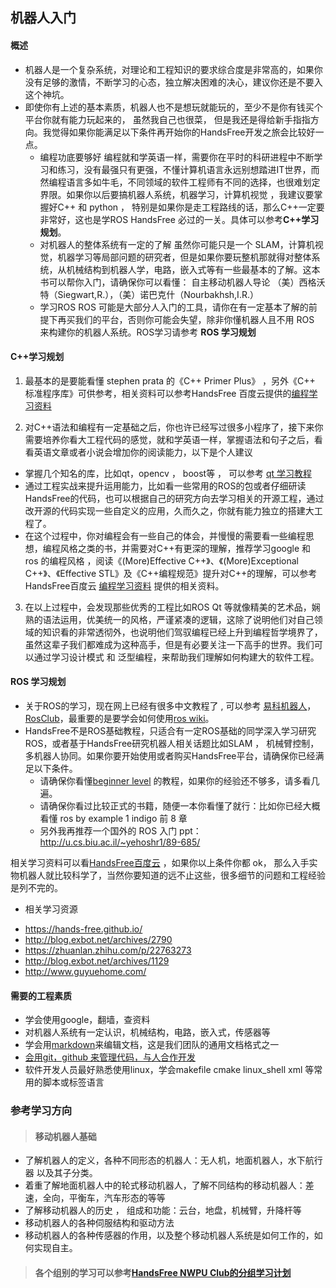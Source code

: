 ## 机器人入门

#### 概述

- 机器人是一个复杂系统，对理论和工程知识的要求综合度是非常高的，如果你没有足够的激情，不断学习的心态，独立解决困难的决心，建议你还是不要入这个神坑。
- 即使你有上述的基本素质，机器人也不是想玩就能玩的，至少不是你有钱买个平台你就有能力玩起来的， 虽然我自己也很菜， 但是我还是得给新手指指方向。我觉得如果你能满足以下条件再开始你的HandsFree开发之旅会比较好一点。
  - 编程功底要够好
 编程就和学英语一样，需要你在平时的科研进程中不断学习和练习，没有最强只有更强，不懂计算机语言永远别想踏进IT世界，而然编程语言多如牛毛，不同领域的软件工程师有不同的选择，也很难划定界限。如果你以后要搞机器人系统，机器学习，计算机视觉 ，我建议要掌握好C++ 和 python ， 特别是如果你是走工程路线的话，那么C++一定要非常好，这也是学ROS HandsFree 必过的一关。具体可以参考**C++学习规划**。
  - 对机器人的整体系统有一定的了解
虽然你可能只是一个 SLAM，计算机视觉，机器学习等局部问题的研究者，但是如果你要玩整机那就得对整体系统，从机械结构到机器人学，电路，嵌入式等有一些最基本的了解。这本书可以帮你入门，请确保你可以看懂：
自主移动机器人导论 （美）西格沃特（Siegwart,R.），（美）诺巴克什（Nourbakhsh,I.R.）		
  - 学习ROS
ROS 可能是大部分人入门的工具，请你在有一定基本了解的前提下再买我们的平台，否则你可能会失望，除非你懂机器人且不用 ROS 来构建你的机器人系统。ROS学习请参考 **ROS 学习规划**

#### C++学习规划
1. 最基本的是要能看懂 stephen prata 的《C++ Primer Plus》 ，另外《C++ 标准程序库》可供参考，相关资料可以参考HandsFree 百度云提供的[编程学习资料](https://pan.baidu.com/s/1nuSvs7Z#list/path=%2FHANDSFREE%2FHands_Free_Release%2F5_Learning_Data%2Fprograming&parentPath=%2FHANDSFREE)

2. 对C++语法和编程有一定基础之后，你也许已经写过很多小程序了，接下来你需要培养你看大工程代码的感觉，就和学英语一样，掌握语法和句子之后，看看英语文章或者小说会增加你的阅读能力，以下是个人建议
  - 掌握几个知名的库，比如qt，opencv ， boost等 ， 可以参考 [qt 学习教程](https://pan.baidu.com/s/1nuSvs7Z#list/path=%2FHANDSFREE%2FHands_Free_Release%2F5_Learning_Data%2Fprograming%2FQT_Learning&parentPath=%2FHANDSFREE)
  - 通过工程实战来提升运用能力，比如看一些常用的ROS的包或者仔细研读HandsFree的代码，也可以根据自己的研究方向去学习相关的开源工程，通过改开源的代码实现一些自定义的应用，久而久之，你就有能力独立的搭建大工程了。
  - 在这个过程中，你对编程会有一些自己的体会，并慢慢的需要看一些编程思想，编程风格之类的书，并需要对C++有更深的理解，推荐学习google 和 ros 的编程风格 ，阅读《(More)Effective C++》、《(More)Exceptional C++》、《Effective STL》及《C++编程规范》提升对C++的理解，可以参考HandsFree百度云 [编程学习资料](https://pan.baidu.com/s/1nuSvs7Z#list/path=%2FHANDSFREE%2FHands_Free_Release%2F5_Learning_Data%2Fprograming&parentPath=%2FHANDSFREE) 提供的相关资料。 

3.  在以上过程中，会发现那些优秀的工程比如ROS Qt 等就像精美的艺术品，娴熟的语法运用，优美统一的风格，严谨紧凑的逻辑，这除了说明他们对自己领域的知识看的非常透彻外，也说明他们驾驭编程已经上升到编程哲学境界了，虽然这辈子我们都难成为这种高手，但是有必要关注一下高手的世界。我们可以通过学习设计模式 和 泛型编程，来帮助我们理解如何构建大的软件工程。

#### ROS 学习规划
 
* 关于ROS的学习，现在网上已经有很多中文教程了 , 可以参考 [易科机器人](http://blog.exbot.net/)，[RosClub](http://www.rosclub.cn/)，最重要的是要学会如何使用[ros wiki](http://wiki.ros.org/)。
* HandsFree不是ROS基础教程，只适合有一定ROS基础的同学深入学习研究ROS，或者基于HandsFree研究机器人相关话题比如SLAM ， 机械臂控制，多机器人协同。如果你要开始使用或者购买HandsFree平台，请确保你已经满足以下条件。
  - 请确保你看懂[beginner level](http://wiki.ros.org/ROS/Tutorials) 的教程，如果你的经验还不够多，请多看几遍。
  - 请确保你看过比较正式的书籍，随便一本你看懂了就行：比如你已经大概看懂 ros by example 1 indigo 前 8 章
  - 另外我再推荐一个国外的 ROS 入门 ppt： http://u.cs.biu.ac.il/~yehoshr1/89-685/

相关学习资料可以看[HandsFree百度云](https://pan.baidu.com/s/1nuSvs7Z#list/path=%2FHANDSFREE%2FHands_Free_Release%2F5_Learning_Data%2Fros&parentPath=%2FHANDSFREE) ，如果你以上条件你都 ok， 那么入手实物机器人就比较科学了，当然你要知道的远不止这些，很多细节的问题和工程经验是列不完的。

* 相关学习资源
 - https://hands-free.github.io/
 - http://blog.exbot.net/archives/2790
 - https://zhuanlan.zhihu.com/p/22763273
 - http://blog.exbot.net/archives/1129
 - http://www.guyuehome.com/

#### 需要的工程素质
* 学会使用google，翻墙，查资料
* 对机器人系统有一定认识，机械结构，电路，嵌入式，传感器等
* 学会用[markdown](https://guides.github.com/features/mastering-markdown/)来编辑文档，这是我们团队的通用文档格式之一
* [会用git，github  来管理代码，与人合作开发](https://guides.github.com/)
* 软件开发人员最好熟悉使用linux，学会makefile cmake linux_shell xml 等常用的脚本或标签语言

### 参考学习方向
> #### 移动机器人基础
* 了解机器人的定义，各种不同形态的机器人：无人机，地面机器人，水下航行器 以及其子分类。	
* 着重了解地面机器人中的轮式移动机器人，了解不同结构的移动机器人：差速，全向，平衡车，汽车形态的等等
* 了解移动机器人的历史 ， 组成和功能：云台，地盘，机械臂，升降杆等
*  移动机器人的各种伺服结构和驱动方法
*  移动机器人的各种传感器的作用，以及整个移动机器人系统是如何工作的，如何实现自主。

> #### 各个组别的学习可以参考[HandsFree NWPU Club的分组学习计划](https://github.com/HandsFree-Nwpu/HandsFree-Nwpu.github.io/wiki/2.3-Club-Group)

